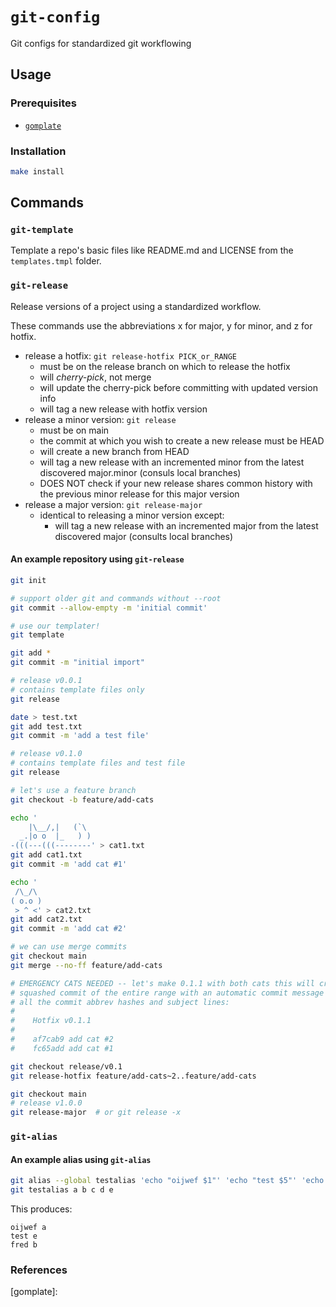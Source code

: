 # `git-config`

Git configs for standardized git workflowing

## Usage

### Prerequisites

* [`gomplate`](https://docs.gomplate.ca/installing/)

### Installation

```bash
make install
```

## Commands

### `git-template`

Template a repo's basic files like README.md and LICENSE from the
`templates.tmpl` folder.

### `git-release`

Release versions of a project using a standardized workflow.

These commands use the abbreviations x for major, y for minor, and z for hotfix.

* release a hotfix: `git release-hotfix PICK_or_RANGE`
  * must be on the release branch on which to release the hotfix
  * will _cherry-pick_, not merge
  * will update the cherry-pick before committing with updated version info
  * will tag a new release with hotfix version
* release a minor version: `git release`
  * must be on main
  * the commit at which you wish to create a new release must be HEAD
  * will create a new branch from HEAD
  * will tag a new release with an incremented minor from the latest discovered
    major.minor (consuls local branches)
  * DOES NOT check if your new release shares common history with the previous
    minor release for this major version
* release a major version: `git release-major`
  * identical to releasing a minor version except:
    * will tag a new release with an incremented major from the latest
      discovered major (consults local branches)

#### An example repository using `git-release`

```bash
git init

# support older git and commands without --root
git commit --allow-empty -m 'initial commit'

# use our templater!
git template

git add *
git commit -m "initial import"

# release v0.0.1
# contains template files only
git release

date > test.txt
git add test.txt
git commit -m 'add a test file'

# release v0.1.0
# contains template files and test file
git release

# let's use a feature branch
git checkout -b feature/add-cats

echo '
    |\__/,|   (`\
  _.|o o  |_   ) )
-(((---(((--------' > cat1.txt
git add cat1.txt
git commit -m 'add cat #1'

echo '
 /\_/\
( o.o )
 > ^ <' > cat2.txt
git add cat2.txt
git commit -m 'add cat #2'

# we can use merge commits
git checkout main
git merge --no-ff feature/add-cats

# EMERGENCY CATS NEEDED -- let's make 0.1.1 with both cats this will create a
# squashed commit of the entire range with an automatic commit message containing
# all the commit abbrev hashes and subject lines:
# 
#    Hotfix v0.1.1
#    
#    af7cab9 add cat #2
#    fc65add add cat #1

git checkout release/v0.1
git release-hotfix feature/add-cats~2..feature/add-cats

git checkout main
# release v1.0.0
git release-major  # or git release -x
```

### `git-alias`

#### An example alias using `git-alias`

```bash
git alias --global testalias 'echo "oijwef $1"' 'echo "test $5"' 'echo "fred $2"'
git testalias a b c d e
```

This produces:
```
oijwef a
test e
fred b
```

### References

[gomplate]: 
